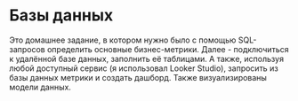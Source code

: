 # Базы данных
Это домашнее задание, в котором нужно было с помощью SQL-запросов определить основные бизнес-метрики.
Далее - подключиться к удалённой базе данных, заполнить её таблицами. 
А также, используя любой доступный сервис (я использовал Looker Studio), 
запросить из базы данных метрики и создать дашборд.
Также визуализированы модели данных.
